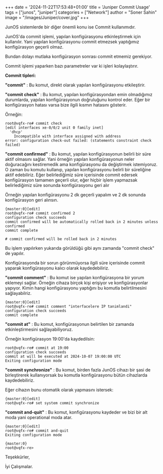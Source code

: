 +++
date = '2024-11-22T17:53:48+01:00'
title = 'Juniper Commit Usage'
tags = ["junos", "juniper"]
categories = ["Network"]
author = "Soner Sahin"
image = "/images/Juniper/cover.jpg"
+++

JunOS sistemlerde bir diğer önemli konu ise Commit kullanımıdır.

JunOS'da commit işlemi, yapılan konfigürasyonu etkinleştirmek için kullanılır. Yani yapılan konfigürasyonu commit etmezsek yaptığımız konfigürasyon geçerli olmaz.

Bundan dolayı mutlaka konfigürasyon sonrası commit etmemiz gerekiyor.

Commit işlemi yaparken bazı parametreler var ki işleri kolaylaştırır. 

**Commit tipleri:**

**"commit"** : Bu komut, direkt olarak yapılan konfigürasyonu etkileştirir.

**"commit check"** : Bu komut, yapılan konfigürasyondan emin olmadığımız durumlarda, yapılan konfigürasyonun doğruluğunu kontrol eder. Eğer bir konfigürasyon hatası varsa bize ilgili kısmın hatasını gösterir.

Örneğin:
```
root@vqfx-re# commit check 
[edit interfaces xe-0/0/2 unit 0 family inet]
  'dhcp'
    Incompatible with interface assigned with address
error: configuration check-out failed: (statements constraint check failed)
```

**"commit confirmed"** : Bu komut, yapılan konfigürasyonun belirli bir süre aktif olmasını sağlar. Yani örneğin yapılan konfigürasyonun neler doğuracağını kestiremedik ama konfigürasyonu da değiştirmek istemiyoruz. O zaman bu komutu kullanıp, yapılan konfigürasyonu belirli bir süreliğine aktif edebiliriz. Eğer belirlediğimiz süre içerisinde commit edersek konfigürasyon tamamen geçerli olur, eğer hiçbir işlem yapmazsak belirlediğimiz süre sonunda konfigürasyonu geri alır

Örneğin yapılan konfigürasyonu 2 dk geçerli yapalım ve 2 dk sonunda konfigürasyon geri alınsın.
```
{master:0}[edit]
root@vqfx-re# commit confirmed 2  
configuration check succeeds
commit confirmed will be automatically rolled back in 2 minutes unless confirmed
commit complete

# commit confirmed will be rolled back in 2 minutes
```

Bu işlem yapılırken yukarıda görüldüğü gibi aynı zamanda "commit check"  de yapılır.

Konfigürasyonda bir sorun görünmüyorsa ilgili süre içerisinde commit yaparak konfigürasyonu kalıcı olarak kaydedebiliriz.

**"commit comment"** : Bu komut ise yapılan konfigürasyona bir yorum eklemeyi sağlar. Örneğin cihaza birçok kişi erişiyor ve konfigürasyonlar yapıyor. Kimin hangi konfigürasyonu yaptığını bu komutla belirtilmesini sağlayabilriz.

```
{master:0}[edit]
root@vqfx-re# commit comment "interfacelere IP tanimlandi"
configuration check succeeds
commit complete
```

**"commit at"** : Bu komut, konfigürasyonun belirtilen bir zamanda etkinleştirmesini sağlayabiliyoruz.

Örneğin konfigürasyon 19:00'da kaydedilsin:
```
root@vqfx-re# commit at 19:00 
configuration check succeeds
commit at will be executed at 2024-10-07 19:00:00 UTC
Exiting configuration mode
```

**"commit synchronize"** : Bu komut, birden fazla JunOS cihazı bir şasi de birleştirerek kullanıyorsak bu komutla konfigürasyonu bütün cihazlarda kaydedebiliriz.

Eğer cihazın bunu otomatik olarak yapmasını istersek:
```
{master:0}[edit]
root@vqfx-re# set system commit synchronize 
```

**"commit and-quit"** : Bu komut, konfigürasyonu kaydeder ve bizi bir alt moda yani  operational moda atar.

```
{master:0}[edit]
root@vqfx-re# commit and-quit 
Exiting configuration mode

{master:0}
root@vqfx-re> 
```


Teşekkürler,

İyi Çalışmalar.